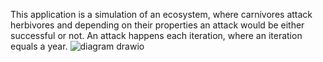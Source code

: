 This application is a simulation of an ecosystem, where carnivores attack herbivores and depending on their properties an attack would be either successful or not. An attack happens each iteration, where an iteration equals a year.
![diagram drawio](https://user-images.githubusercontent.com/116581117/221437730-9455b215-4f73-494f-ba8c-694f5b9d425f.png)